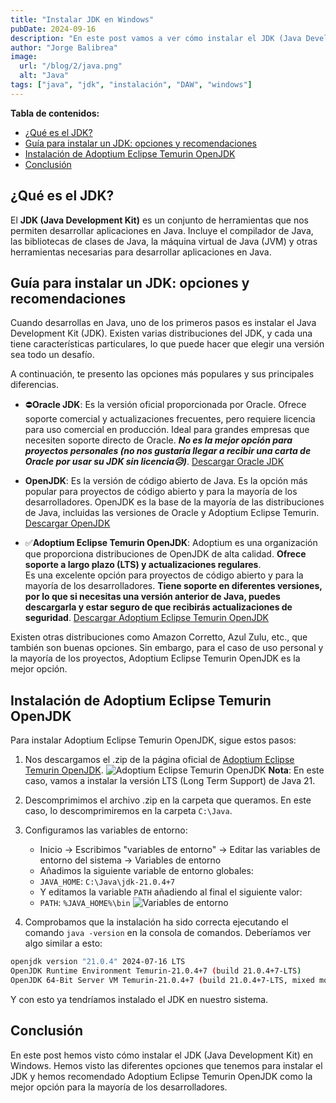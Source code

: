 ```yaml
---
title: "Instalar JDK en Windows"
pubDate: 2024-09-16
description: "En este post vamos a ver cómo instalar el JDK (Java Development Kit) de Java en Windows."
author: "Jorge Balibrea"
image:
  url: "/blog/2/java.png"
  alt: "Java"
tags: ["java", "jdk", "instalación", "DAW", "windows"]
---
```


**Tabla de contenidos:**

- [¿Qué es el JDK?](#qué-es-el-jdk)
- [Guía para instalar un JDK: opciones y recomendaciones](#guía-para-instalar-un-jdk-opciones-y-recomendaciones)
- [Instalación de Adoptium Eclipse Temurin OpenJDK](#instalación-de-adoptium-eclipse-temurin-openjdk)
- [Conclusión](#conclusión)

## ¿Qué es el JDK?

El **JDK (Java Development Kit)** es un conjunto de herramientas que nos permiten desarrollar aplicaciones en Java. Incluye el compilador de Java, las bibliotecas de clases de Java, la máquina virtual de Java (JVM) y otras herramientas necesarias para desarrollar aplicaciones en Java.

## Guía para instalar un JDK: opciones y recomendaciones

Cuando desarrollas en Java, uno de los primeros pasos es instalar el Java Development Kit (JDK). Existen varias distribuciones del JDK, y cada una tiene características particulares, lo que puede hacer que elegir una versión sea todo un desafío.

A continuación, te presento las opciones más populares y sus principales diferencias.

- ⛔**Oracle JDK**: Es la versión oficial proporcionada por Oracle. Ofrece soporte comercial y actualizaciones frecuentes, pero requiere licencia para uso comercial en producción. Ideal para grandes empresas que necesiten soporte directo de Oracle. **_No es la mejor opción para proyectos personales (no nos gustaría llegar a recibir una carta de Oracle por usar su JDK sin licencia😥)_**. <a href="https://www.oracle.com/java/technologies/downloads/" target="_blank">Descargar Oracle JDK</a>

- **OpenJDK**: Es la versión de código abierto de Java. Es la opción más popular para proyectos de código abierto y para la mayoría de los desarrolladores. OpenJDK es la base de la mayoría de las distribuciones de Java, incluidas las versiones de Oracle y Adoptium Eclipse Temurin. <a href="https://openjdk.java.net/" target="_blank">Descargar OpenJDK</a>

- ✅**Adoptium Eclipse Temurin OpenJDK**: Adoptium es una organización que proporciona distribuciones de OpenJDK de alta calidad. **Ofrece soporte a largo plazo (LTS) y actualizaciones regulares**.  
  Es una excelente opción para proyectos de código abierto y para la mayoría de los desarrolladores. **Tiene soporte en diferentes versiones, por lo que si necesitas una versión anterior de Java, puedes descargarla y estar seguro de que recibirás actualizaciones de seguridad**. <a href="https://adoptium.net/" target="_blank">Descargar Adoptium Eclipse Temurin OpenJDK</a>

Existen otras distribuciones como Amazon Corretto, Azul Zulu, etc., que también son buenas opciones. Sin embargo, para el caso de uso personal y la mayoría de los proyectos, Adoptium Eclipse Temurin OpenJDK es la mejor opción.

## Instalación de Adoptium Eclipse Temurin OpenJDK

Para instalar Adoptium Eclipse Temurin OpenJDK, sigue estos pasos:

1. Nos descargamos el .zip de la página oficial de [Adoptium Eclipse Temurin OpenJDK](https://adoptium.net/).
   <img src="/blog/2/adoptium-1.png" alt="Adoptium Eclipse Temurin OpenJDK" class="zoomable-image"/>
   **Nota**: En este caso, vamos a instalar la versión LTS (Long Term Support) de Java 21.

2. Descomprimimos el archivo .zip en la carpeta que queramos. En este caso, lo descomprimiremos en la carpeta `C:\Java`.
3. Configuramos las variables de entorno:
   - Inicio -> Escribimos "variables de entorno" -> Editar las variables de entorno del sistema -> Variables de entorno
   - Añadimos la siguiente variable de entorno globales:
   - `JAVA_HOME`: `C:\Java\jdk-21.0.4+7`
   - Y editamos la variable `PATH` añadiendo al final el siguiente valor:
   - `PATH`: `%JAVA_HOME%\bin`
     <img src="/blog/2/variables-entorno.png" alt="Variables de entorno" class="zoomable-image"/>
4. Comprobamos que la instalación ha sido correcta ejecutando el comando `java -version` en la consola de comandos. Deberíamos ver algo similar a esto:

```bash
openjdk version "21.0.4" 2024-07-16 LTS
OpenJDK Runtime Environment Temurin-21.0.4+7 (build 21.0.4+7-LTS)
OpenJDK 64-Bit Server VM Temurin-21.0.4+7 (build 21.0.4+7-LTS, mixed mode, sharing)
```

Y con esto ya tendríamos instalado el JDK en nuestro sistema.

## Conclusión

En este post hemos visto cómo instalar el JDK (Java Development Kit) en Windows. Hemos visto las diferentes opciones que tenemos para instalar el JDK y hemos recomendado Adoptium Eclipse Temurin OpenJDK como la mejor opción para la mayoría de los desarrolladores.

